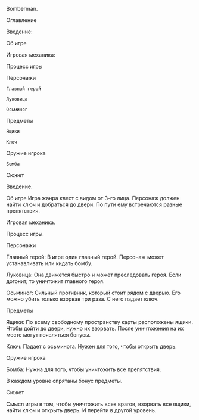 	 	 	
Bomberman.


Оглавление

Введение:

Об игре

Игровая механика:

Процесс игры

Персонажи

	Главный герой

	Луковица

	Осьминог

Предметы	

	Ящики

	Ключ

Оружие игрока

	Бомба

Сюжет









Введение.

Об игре
Игра жанра квест с видом от 3-го лица. Персонаж должен найти ключ и добраться до двери. По пути ему встречаются разные препятствия.


Игровая механика.

Процесс игры.

Персонажи

Главный герой:
В игре один главный герой. Персонаж может устанавливать или кидать бомбу.

Луковица:
Она движется быстро и может преследовать героя. Если догонит, то уничтожит главного героя.

Осьминог:
Сильный противник, который стоит рядом с дверью. Его можно убить только взорвав три раза. С него падает ключ.


Предметы
	

Ящики:
По всему свободному пространству карты расположены ящики. Чтобы дойти до двери, нужно их взорвать. После уничтожения на их месте могут появляться бонусы.

Ключ:
Падает с осьминога. Нужен для того, чтобы открыть дверь.

Оружие игрока

Бомба:
Нужна для того, чтобы уничтожить все препятствия.

В каждом уровне спрятаны бонус предметы.

Сюжет

Смысл игры в том, чтобы уничтожить всех врагов, взорвать все ящики, найти ключ и открыть дверь. И перейти в другой уровень.


